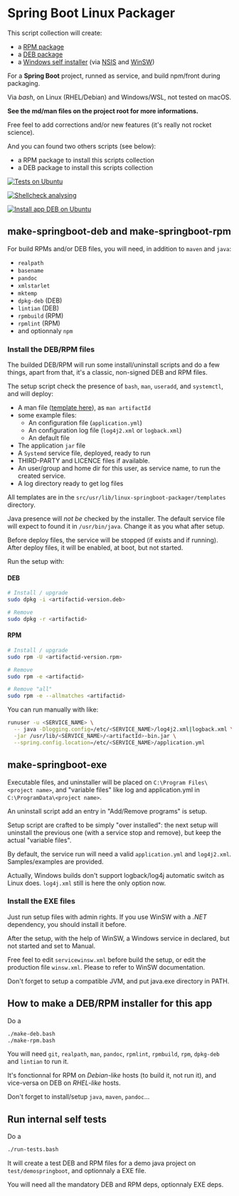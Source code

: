 # Spring Boot Linux Packager

This script collection will create:
 - a [RPM package](man-make-springboot-rpm.md)
 - a [DEB package](man-make-springboot-deb.md)
 - a [Windows self installer](man-make-springboot-exe.md) (via [NSIS](https://sourceforge.net/projects/nsis/) and [WinSW](https://github.com/winsw/winsw))

For a **Spring Boot** project, runned as service, and build npm/front during packaging.

Via _bash_, on Linux (RHEL/Debian) and Windows/WSL, not tested on macOS.

**See the md/man files on the project root for more informations.**

Free feel to add corrections and/or new features (it's really not rocket science).

And you can found two others scripts (see below):

 - a RPM package to install this scripts collection
 - a DEB package to install this scripts collection

[![Tests on Ubuntu](https://github.com/hdsdi3g/linux-springboot-packager/actions/workflows/tests-ubuntu.yml/badge.svg)](https://github.com/hdsdi3g/linux-springboot-packager/actions/workflows/tests-ubuntu.yml)

[![Shellcheck analysing](https://github.com/hdsdi3g/linux-springboot-packager/actions/workflows/shellcheck.yml/badge.svg)](https://github.com/hdsdi3g/linux-springboot-packager/actions/workflows/shellcheck.yml)

[![Install app DEB on Ubuntu](https://github.com/hdsdi3g/linux-springboot-packager/actions/workflows/install-ubuntu.yml/badge.svg)](https://github.com/hdsdi3g/linux-springboot-packager/actions/workflows/install-ubuntu.yml)

## make-springboot-deb and make-springboot-rpm

For build RPMs and/or DEB files, you will need, in addition to `maven` and `java`:
 - `realpath`
 - `basename`
 - `pandoc`
 - `xmlstarlet`
 - `mktemp`
 - `dpkg-deb` (DEB)
 - `lintian` (DEB)
 - `rpmbuild` (RPM)
 - `rpmlint` (RPM)
 - and optionnaly `npm`

### Install the DEB/RPM files

The builded DEB/RPM will run some install/uninstall scripts and do a few things, apart from that, it's a classic, non-signed DEB and RPM files.

The setup script check the presence of `bash`, `man`, `useradd`, and `systemctl`, and will deploy:
 - A man file ([template here](src/usr/lib/linux-springboot-packager/templates/template-man.md)), as `man artifactId`
 - some example files:
   - An configuration file (`application.yml`)
   - An configuration log file (`log4j2.xml` or `logback.xml`)
   - An default file
 - The application `jar` file
 - A `Systemd` service file, deployed, ready to run
 - THIRD-PARTY and LICENCE files if available.
 - An user/group and home dir for this user, as service name, to run the created service.
 - A log directory ready to get log files

All templates are in the `src/usr/lib/linux-springboot-packager/templates` directory.

Java presence will _not be_ checked by the installer. The default service file will expect to found it in `/usr/bin/java`. Change it as you what after setup.

Before deploy files, the service will be stopped (if exists and if running). After deploy files, it will be enabled, at boot, but not started.

Run the setup with:

#### DEB

```bash
# Install / upgrade
sudo dpkg -i <artifactid-version.deb>

# Remove
sudo dpkg -r <artifactid>
```

#### RPM

```bash
# Install / upgrade
sudo rpm -U <artifactid-version.rpm>

# Remove
sudo rpm -e <artifactid>

# Remove "all"
sudo rpm -e --allmatches <artifactid>
```

You can run manually with like:

```bash
runuser -u <SERVICE_NAME> \
  -- java -Dlogging.config=/etc/<SERVICE_NAME>/log4j2.xml|logback.xml \
  -jar /usr/lib/<SERVICE_NAME>/<artifactId>-bin.jar \
  --spring.config.location=/etc/<SERVICE_NAME>/application.yml
```

## make-springboot-exe

Executable files, and uninstaller will be placed on `C:\Program Files\<project name>`, and "variable files" like log and application.yml in `C:\ProgramData\<project name>`.

An uninstall script add an entry in "Add/Remove programs" is setup.

Setup script are crafted to be simply "over installed": the next setup will uninstall the previous one (with a service stop and remove), but keep the actual "variable files".

By default, the service run will need a valid `application.yml` and `log4j2.xml`. Samples/examples are provided.

Actually, Windows builds don't support logback/log4j automatic switch as Linux does. `log4j.xml` still is here the only option now.

### Install the EXE files

Just run setup files with admin rights. If you use WinSW with a _.NET_ dependency, you should install it before.

After the setup, with the help of WinSW, a Windows service in declared, but not started and set to Manual.

Free feel to edit `servicewinsw.xml` before build the setup, or edit the production file `winsw.xml`. Please to refer to WinSW documentation.

Don't forget to setup a compatible JVM, and put java.exe directory in PATH.

## How to make a DEB/RPM installer for this app

Do a

```bash
./make-deb.bash
./make-rpm.bash
```

You will need `git`, `realpath`, `man`, `pandoc`, `rpmlint`, `rpmbuild`, `rpm`, `dpkg-deb` and `lintian` to run it.

It's fonctionnal for RPM on _Debian-like_ hosts (to build it, not run it), and vice-versa on DEB on _RHEL-like_ hosts.

Don't forget to install/setup `java`, `maven`, `pandoc`...

## Run internal self tests

Do a

```bash
./run-tests.bash
```

It will create a test DEB and RPM files for a demo java project on `test/demospringboot`, and optionnaly a EXE file.

You will need all the mandatory DEB and RPM deps, optionnaly EXE deps.
